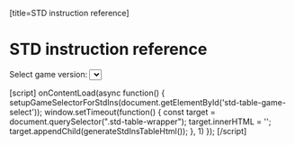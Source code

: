 [title=STD instruction reference]
# STD instruction reference

Select game version:
<select id='std-table-game-select'></select>

<div class='std-table-wrapper'></div>

[script]
onContentLoad(async function() {
    setupGameSelectorForStdIns(document.getElementById('std-table-game-select'));
    window.setTimeout(function() {
        const target = document.querySelector(".std-table-wrapper");
        target.innerHTML = '';
        target.appendChild(generateStdInsTableHtml());
    }, 1)
});
[/script]
